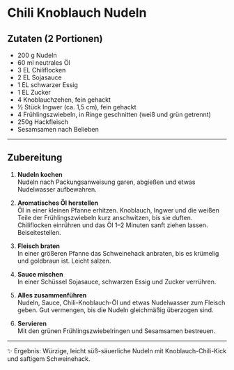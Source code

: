 # Chili Knoblauch Nudeln

## Zutaten (2 Portionen)
- 200 g Nudeln  
- 60 ml neutrales Öl  
- 3 EL Chiliflocken  
- 2 EL Sojasauce  
- 1 EL schwarzer Essig  
- 1 EL Zucker  
- 4 Knoblauchzehen, fein gehackt  
- ½ Stück Ingwer (ca. 1,5 cm), fein gehackt  
- 4 Frühlingszwiebeln, in Ringe geschnitten (weiß und grün getrennt)  
- 250g Hackfleisch  
- Sesamsamen nach Belieben  

---

## Zubereitung
1. **Nudeln kochen**  
   Nudeln nach Packungsanweisung garen, abgießen und etwas Nudelwasser aufbewahren.  

2. **Aromatisches Öl herstellen**  
   Öl in einer kleinen Pfanne erhitzen. Knoblauch, Ingwer und die weißen Teile der Frühlingszwiebeln kurz anschwitzen, bis sie duften.  
   Chiliflocken einrühren und das Öl 1–2 Minuten sanft ziehen lassen. Beiseitestellen.  

3. **Fleisch braten**  
   In einer größeren Pfanne das Schweinehack anbraten, bis es krümelig und goldbraun ist. Leicht salzen.  

4. **Sauce mischen**  
   In einer Schüssel Sojasauce, schwarzen Essig und Zucker verrühren.  

5. **Alles zusammenführen**  
   Nudeln, Sauce, Chili-Knoblauch-Öl und etwas Nudelwasser zum Fleisch geben. Gut vermengen, bis die Nudeln gleichmäßig überzogen sind.  

6. **Servieren**  
   Mit den grünen Frühlingszwiebelringen und Sesamsamen bestreuen.  

---

✨ Ergebnis: Würzige, leicht süß-säuerliche Nudeln mit Knoblauch-Chili-Kick und saftigem Schweinehack.
